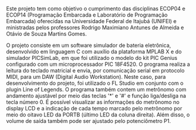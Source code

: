 Este projeto tem como objetivo o cumprimento das disciplinas ECOP04 e ECOP14 (Programação Embarcada e Laboratório de Programação Embarcada) oferecidas na Universidade Federal de Itajubá (UNIFEI) e ministradas pelos professores Rodrigo Maximiano Antunes de Almeida e Otávio de Souza Martins Gomes.

O projeto consiste em um software simulador de bateria eletrônica, desenvolvido em linguagem C com auxílio da plataforma MPLAB X e do simulador PICSimLab, em que foi utilizado o modelo do kit PIC Genius configurado com um microprocessador PIC 18F4520. O programa realiza a leitura do teclado matricial e envia, por comunicação serial em protocolo MIDI, para um DAW (Digital Audio Workstation). Neste caso, para desenvolvimento do projeto, foi utilizado o FL Studio em conjunto com o plugin Line of Legends. O programa também contem um metrônomo com andamento ajustável por meio das teclas '*' e '#' e função liga/desliga na tecla número 0. É possível visualizar as informações do metrônomo no display LCD e a indicação de cada tempo marcado pelo metrônomo por meio do oitavo LED da PORTB (último LED da coluna direita). Além disso, o volume de saída também pode ser ajustado pelo potenciômetro P1.